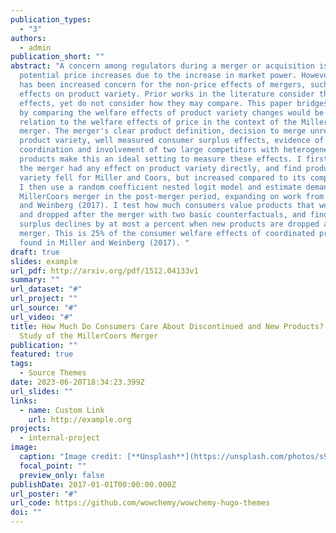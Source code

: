 ```yaml
---
publication_types:
  - "3"
authors:
  - admin
publication_short: ""
abstract: "A concern among regulators during a merger or acquisition is
  potential price increases due to the increase in market power. However, there
  has been increased concern for the non-price effects of mergers, such as the
  effects on product variety. Prior works in the literature consider these
  effects, yet do not consider how they may compare. This paper bridges this gap
  by comparing the welfare effects of product variety changes would be in
  relation to the welfare effects of price in the context of the MillerCoors
  merger. The merger's clear product definition, decision to merge unrelated to
  product variety, well measured consumer surplus effects, evidence of price
  coordination and involvement of two large competitors with heterogeneous
  products make this an ideal setting to measure these effects. I first test if
  the merger had any effect on product variety directly, and find product
  variety fell for Miller and Coors, but increased compared to its competitors.
  I then use a random coefficient nested logit model and estimate demand for the
  MillerCoors merger in the post-merger period, expanding on work from Miller
  and Weinberg (2017). I test how much consumers value products that were added
  and dropped after the merger with two basic counterfactuals, and find consumer
  surplus declines by at most a percent when new products are dropped after the
  merger. This is 25% of the consumer welfare effects of coordinated pricing
  found in Miller and Weinberg (2017). "
draft: true
slides: example
url_pdf: http://arxiv.org/pdf/1512.04133v1
summary: ""
url_dataset: "#"
url_project: ""
url_source: "#"
url_video: "#"
title: How Much Do Consumers Care About Discontinued and New Products? A Case
  Study of the MillerCoors Merger
publication: ""
featured: true
tags:
  - Source Themes
date: 2023-06-20T18:34:23.399Z
url_slides: ""
links:
  - name: Custom Link
    url: http://example.org
projects:
  - internal-project
image:
  caption: "Image credit: [**Unsplash**](https://unsplash.com/photos/s9CC2SKySJM)"
  focal_point: ""
  preview_only: false
publishDate: 2017-01-01T00:00:00.000Z
url_poster: "#"
url_code: https://github.com/wowchemy/wowchemy-hugo-themes
doi: ""
---
```

